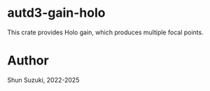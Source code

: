 # autd3-gain-holo

This crate provides Holo gain, which produces multiple focal points.

# Author

Shun Suzuki, 2022-2025
